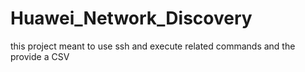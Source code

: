 # Huawei_Network_Discovery
this project meant to use ssh and execute related commands and the provide a CSV 
